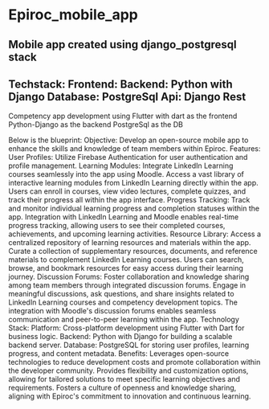 # Epiroc_mobile_app
Mobile app created using django_postgresql stack
---------
Techstack:
Frontend: 
Backend: Python with Django
Database: PostgreSql
Api: Django Rest
--------
Competency app development using Flutter with dart as the frontend Python-Django as the backend PostgreSql as the DB

Below is the blueprint:
Objective: Develop an open-source mobile app to enhance the skills and knowledge of team members within Epiroc.
Features:
User Profiles: Utilize Firebase Authentication for user authentication and profile management.
Learning Modules: Integrate LinkedIn Learning courses seamlessly into the app using Moodle. Access a vast library of interactive learning modules from LinkedIn Learning directly within the app. Users can enroll in courses, view video lectures, complete quizzes, and track their progress all within the app interface.
Progress Tracking: Track and monitor individual learning progress and completion statuses within the app. Integration with LinkedIn Learning and Moodle enables real-time progress tracking, allowing users to see their completed courses, achievements, and upcoming learning activities.
Resource Library: Access a centralized repository of learning resources and materials within the app. Curate a collection of supplementary resources, documents, and reference materials to complement LinkedIn Learning courses. Users can search, browse, and bookmark resources for easy access during their learning journey.
Discussion Forums: Foster collaboration and knowledge sharing among team members through integrated discussion forums. Engage in meaningful discussions, ask questions, and share insights related to LinkedIn Learning courses and competency development topics. The integration with Moodle's discussion forums enables seamless communication and peer-to-peer learning within the app.
Technology Stack:
Platform: Cross-platform development using Flutter with Dart for business logic.
Backend: Python with Django for building a scalable backend server.
Database: PostgreSQL for storing user profiles, learning progress, and content metadata.
Benefits:
Leverages open-source technologies to reduce development costs and promote collaboration within the developer community.
Provides flexibility and customization options, allowing for tailored solutions to meet specific learning objectives and requirements.
Fosters a culture of openness and knowledge sharing, aligning with Epiroc's commitment to innovation and continuous learning.

